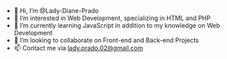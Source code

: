 - 👋 Hi, I’m @Lady-Diane-Prado
- 👀 I’m interested in Web Development, specializing in HTML and PHP
- 🌱 I’m currently learning JavaScript in addition to my knowledge on Web Development
- 💞️ I’m looking to collaborate on Front-end and Back-end Projects
- 📫 Contact me via lady.prado.02@gmail.com

<!---
Lady-Diane-Prado/Lady-Diane-Prado is a ✨ special ✨ repository because its `README.md` (this file) appears on your GitHub profile.
You can click the Preview link to take a look at your changes.
--->
